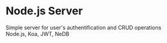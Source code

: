 # Node.js Server
Simple server for user's authentification and CRUD operations  
Node.js, Koa, JWT, NeDB  
